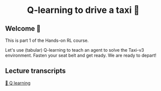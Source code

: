 <div align="center">
<h1>Q-learning to drive a taxi 🚕</h1>
</div>

## Welcome 🤗

This is part 1 of the Hands-on RL course.

Let's use (tabular) Q-learning to teach an agent to solve the Taxi-v3 environment.
Fasten your seat belt and get ready. We are ready to depart!

## Lecture transcripts

[📝 Q learning](http://datamachines.xyz/2021/12/06/hands-on-reinforcement-learning-course-part-2-q-learning/)  